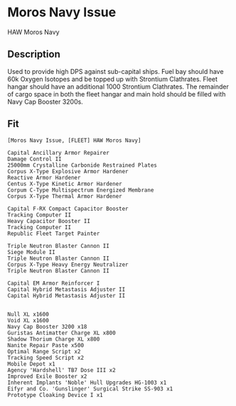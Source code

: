 # Moros Navy Issue

HAW Moros Navy

## Description

Used to provide high DPS against sub-capital ships. Fuel bay should have 60k Oxygen Isotopes and be topped up with Strontium Clathrates. Fleet hangar should have an additional 1000 Strontium Clathrates.  The remainder of cargo space in both the fleet hangar and main hold should be filled with Navy Cap Booster 3200s.

## Fit
```
[Moros Navy Issue, [FLEET] HAW Moros Navy]

Capital Ancillary Armor Repairer
Damage Control II
25000mm Crystalline Carbonide Restrained Plates
Corpus X-Type Explosive Armor Hardener
Reactive Armor Hardener
Centus X-Type Kinetic Armor Hardener
Corpum C-Type Multispectrum Energized Membrane
Corpus X-Type Thermal Armor Hardener

Capital F-RX Compact Capacitor Booster
Tracking Computer II
Heavy Capacitor Booster II
Tracking Computer II
Republic Fleet Target Painter

Triple Neutron Blaster Cannon II
Siege Module II
Triple Neutron Blaster Cannon II
Corpus X-Type Heavy Energy Neutralizer
Triple Neutron Blaster Cannon II

Capital EM Armor Reinforcer I
Capital Hybrid Metastasis Adjuster II
Capital Hybrid Metastasis Adjuster II


Null XL x1600
Void XL x1600
Navy Cap Booster 3200 x18
Guristas Antimatter Charge XL x800
Shadow Thorium Charge XL x800
Nanite Repair Paste x500
Optimal Range Script x2
Tracking Speed Script x2
Mobile Depot x1
Agency 'Hardshell' TB7 Dose III x2
Improved Exile Booster x2
Inherent Implants 'Noble' Hull Upgrades HG-1003 x1
Eifyr and Co. 'Gunslinger' Surgical Strike SS-903 x1
Prototype Cloaking Device I x1
```
